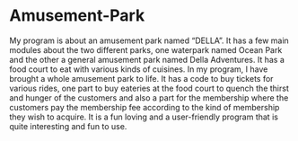# Amusement-Park
My program is about an amusement park named “DELLA”.
It has a few main modules about the two different parks, one waterpark named Ocean Park and the other a general amusement park named Della Adventures.
It has a food court to eat with various kinds of cuisines.
In my program, I have brought a whole amusement park to life.
It has a code to buy tickets for various rides, one part to buy eateries at the food court to quench the thirst and hunger of the customers and also a part for the
membership where the customers pay the membership fee according to the kind of membership they wish to acquire.
It is a fun loving and a user-friendly program that is quite interesting and fun to use.
